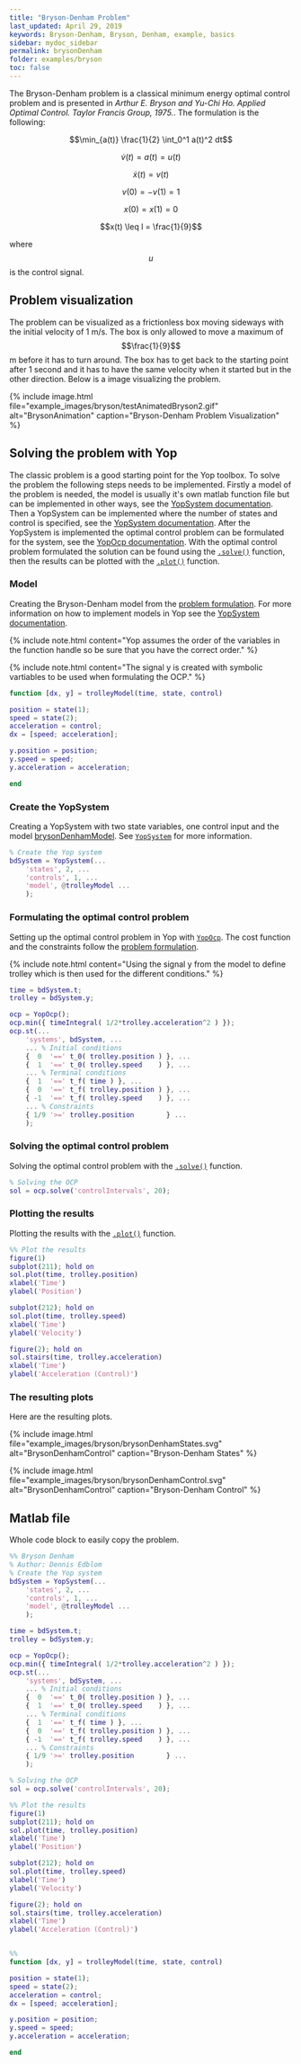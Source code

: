 ```yaml
---
title: "Bryson-Denham Problem"
last_updated: April 29, 2019
keywords: Bryson-Denham, Bryson, Denham, example, basics
sidebar: mydoc_sidebar
permalink: brysonDenham
folder: examples/bryson
toc: false
---
```


The Bryson-Denham problem is a classical minimum energy optimal control
problem and is presented in _Arthur E. Bryson and Yu-Chi Ho. Applied Optimal Control. Taylor Francis
Group, 1975._. The formulation is the following:

$$\min_{a(t)} \frac{1}{2} \int_0^1 a(t)^2 dt$$

$$\dot{v}(t) = a(t) = u(t)$$

$$\dot{x}(t) = v(t)$$

$$v(0)=-v(1)=1$$

$$x(0)=x(1)=0$$

$$x(t) \leq l = \frac{1}{9}$$

where $$u$$ is the control signal.

## Problem visualization
The problem can be visualized as a frictionless box moving sideways with the initial velocity of 1 m/s. The box is only allowed to move a maximum of $$\frac{1}{9}$$ m before it has to turn around. The box has to get back to the starting point after 1 second and it has to have the same velocity when it started but in the other direction. Below is a image visualizing the problem.

{% include image.html file="example_images/bryson/testAnimatedBryson2.gif" alt="BrysonAnimation" caption="Bryson-Denham Problem Visualization" %}

## Solving the problem with Yop
The classic problem is a good starting point for the Yop toolbox. To solve the problem the following steps needs to be implemented. Firstly a model of the problem is needed, the model is usually it's own matlab function file but can be implemented in other ways, see the [YopSystem documentation](yopsystem). Then a YopSystem can be implemented where the number of states and control is specified, see the [YopSystem documentation](yopsystem). After the YopSystem is implemented the optimal control problem can be formulated for the system, see the [YopOcp documentation](optimalcontrol). With the optimal control problem formulated the solution can be found using the [`.solve()`](optimalcontrol#solving-optimal-control-problems) function, then the results can be plotted with the [`.plot()`](optimalcontrol#by-plotting) function.

### Model
Creating the Bryson-Denham model from the [problem formulation](brysonDenham#bryson-denham-problem-formulation).
For more information on how to implement models in Yop see the [YopSystem documentation](yopsystem).

{% include note.html content="Yop assumes the order of the variables in the function handle so be sure that you have the correct order." %}

{% include note.html content="The signal y is created with symbolic vartiables to be used when formulating the OCP." %}

```matlab
function [dx, y] = trolleyModel(time, state, control)

position = state(1);
speed = state(2);
acceleration = control;
dx = [speed; acceleration];

y.position = position;
y.speed = speed;
y.acceleration = acceleration;

end
```

### Create the YopSystem
Creating a YopSystem with two state variables, one control input and the model [brysonDenhamModel](brysonDenham#model). See [`YopSystem`](yopsystem) for more information.
```matlab
% Create the Yop system
bdSystem = YopSystem(...
    'states', 2, ...
    'controls', 1, ...
    'model', @trolleyModel ...
    );
```

### Formulating the optimal control problem
Setting up the optimal control problem in Yop with [`YopOcp`](optimalcontrol). The cost function and the constraints follow the [problem formulation](brysonDenham#bryson-denham-problem-formulation).

{% include note.html content="Using the signal y from the model to define trolley which is then used for the different conditions." %}

```matlab
time = bdSystem.t;
trolley = bdSystem.y;

ocp = YopOcp();
ocp.min({ timeIntegral( 1/2*trolley.acceleration^2 ) });
ocp.st(...
    'systems', bdSystem, ...
    ... % Initial conditions
    {  0  '==' t_0( trolley.position ) }, ...
    {  1  '==' t_0( trolley.speed    ) }, ...
    ... % Terminal conditions
    {  1  '==' t_f( time ) }, ...
    {  0  '==' t_f( trolley.position ) }, ...
    { -1  '==' t_f( trolley.speed    ) }, ...
    ... % Constraints
    { 1/9 '>=' trolley.position        } ...
    );
```

### Solving the optimal control problem
Solving the optimal control problem with the [`.solve()`](optimalcontrol#solving-optimal-control-problems) function.

```matlab
% Solving the OCP
sol = ocp.solve('controlIntervals', 20);
```

### Plotting the results
Plotting the results with the [`.plot()`](optimalcontrol#by-plotting) function.
```matlab
%% Plot the results
figure(1)
subplot(211); hold on
sol.plot(time, trolley.position)
xlabel('Time')
ylabel('Position')

subplot(212); hold on
sol.plot(time, trolley.speed)
xlabel('Time')
ylabel('Velocity')

figure(2); hold on
sol.stairs(time, trolley.acceleration)
xlabel('Time')
ylabel('Acceleration (Control)')
```

### The resulting plots
Here are the resulting plots.


{% include image.html file="example_images/bryson/brysonDenhamStates.svg" alt="BrysonDenhamControl" caption="Bryson-Denham States" %}

{% include image.html file="example_images/bryson/brysonDenhamControl.svg" alt="BrysonDenhamControl" caption="Bryson-Denham Control" %}

## Matlab file
Whole code block to easily copy the problem.
```matlab
%% Bryson Denham
% Author: Dennis Edblom
% Create the Yop system
bdSystem = YopSystem(...
    'states', 2, ...
    'controls', 1, ...
    'model', @trolleyModel ...
    );

time = bdSystem.t;
trolley = bdSystem.y;

ocp = YopOcp();
ocp.min({ timeIntegral( 1/2*trolley.acceleration^2 ) });
ocp.st(...
    'systems', bdSystem, ...
    ... % Initial conditions
    {  0  '==' t_0( trolley.position ) }, ...
    {  1  '==' t_0( trolley.speed    ) }, ...
    ... % Terminal conditions
    {  1  '==' t_f( time ) }, ...
    {  0  '==' t_f( trolley.position ) }, ...
    { -1  '==' t_f( trolley.speed    ) }, ...
    ... % Constraints
    { 1/9 '>=' trolley.position        } ...
    );

% Solving the OCP
sol = ocp.solve('controlIntervals', 20);

%% Plot the results
figure(1)
subplot(211); hold on
sol.plot(time, trolley.position)
xlabel('Time')
ylabel('Position')

subplot(212); hold on
sol.plot(time, trolley.speed)
xlabel('Time')
ylabel('Velocity')

figure(2); hold on
sol.stairs(time, trolley.acceleration)
xlabel('Time')
ylabel('Acceleration (Control)')


%%
function [dx, y] = trolleyModel(time, state, control)

position = state(1);
speed = state(2);
acceleration = control;
dx = [speed; acceleration];

y.position = position;
y.speed = speed;
y.acceleration = acceleration;

end
```
